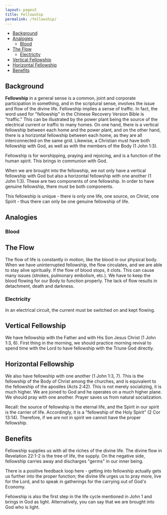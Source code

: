 ```yaml
---
layout: pagev2
title: Fellowship
permalink: /fellowship/
---
```

- [Background](#background)
- [Analogies](#analogies)
  - [Blood](#blood)
- [The Flow](#the-flow)
  - [Electricity](#electricity)
- [Vertical Fellowship](#vertical-fellowship)
- [Horizontal Fellowship](#horizontal-fellowship)
- [Benefits](#benefits)

## Background

**Fellowship** in a general sense is a common, joint and corporate participation in something, and in the scriptural sense, involves the issue and flow of the divine life. Fellowship implies a sense of traffic. In fact, the word used for "fellowship" in the Chinese Recovery Version Bible is "traffic." This can be illustrated by the power plant being the source of the electrical current or traffic to many homes. On one hand, there is a vertical fellowship between each home and the power plant, and on the other hand, there is a horizontal fellowship between each home, as they are all interconnected on the same grid. Likewise, a Christian must have both fellowship with God, as well as with the members of the Body (1 John 1:3).

Fellowship is for worshipping, praying and rejoicing, and is a function of the human spirit. This brings in communion with God.

When we are brought into the fellowship, we not only have a vertical fellowship with God but also a horizontal fellowship with one another (1 John 1:3). These are two components of one fellowship. In order to have genuine fellowship, there must be both components.

This fellowship is unique - there is only one life, one source, on Christ, one Spirit - thus there can only be one genuine fellowship of life.

## Analogies

### Blood


## The Flow

The flow of life is constantly in motion, like the blood in our physical body. When we have uninterrupted fellowship, the flow circulates, and we are able to stay alive spiritually.
If the flow of blood stops, it clots. This can cause many issues (strokes, pulmonary embolism, etc.). We have to keep the blood flowing for our Body to function properly. The lack of flow results in detachment, death and darkness.

### Electricity

In an electrical circuit, the current must be switched on and kept flowing.

## Vertical Fellowship

We have fellowship with the Father and with His Son Jesus Christ (1 John 1:3, 6). First thing in the morning, we should practice morning revival to spend time with the Lord to have fellowship with the Triune God directly.

## Horizontal Fellowship

We also have fellowship with one another (1 John 1:3, 7). This is the fellowship of the Body of Christ among the churches, and is equivalent to the fellowship of the apostles (Acts 2:42). This is not merely socializing, it is much higher. We are joined to God and he operates on a much higher plane. We should pray with one another. Prayer saves us from natural socialization.

Recall: the source of fellowship is the eternal life, and the Spirit in our spirit is the carrier of life. Accordingly, it is a "fellowship of the Holy Spirit" (2 Cor 13:14). Therefore, if we are not in spirit we cannot have the proper fellowship. 

## Benefits

Fellowship supplies us with all the riches of the divine life. The divine flow in Revelation 22:1-2 is the tree of life, the supply. On the negative side, fellowship carries away and discharges "germs" in our inner being. 

There is a positive feedback loop here - getting into fellowship actually gets us further into the proper function; the divine life urges us to pray more, live for the Lord, and to speak in gatherings for the carrying out of God's Economy.

Fellowship is also the first step in the life cycle mentioned in John 1 and brings in God as light. Alternatively, you can say that we are brought into God who is light.




